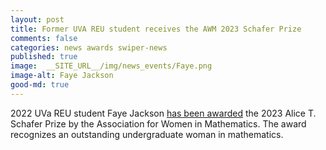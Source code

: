 ```yaml
---
layout: post
title: Former UVA REU student receives the AWM 2023 Schafer Prize
comments: false
categories: news awards swiper-news
published: true
image:  __SITE_URL__/img/news_events/Faye.png
image-alt: Faye Jackson
good-md: true
---
```


2022 UVa REU student Faye Jackson [has been awarded](https://awm-math.org/awards/schafer-prize-for-undergraduates/schafer-prize-2023/) the 2023 Alice T. Schafer Prize by the Association for Women in Mathematics. The award recognizes an outstanding undergraduate woman in mathematics.